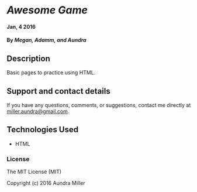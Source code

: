 # _Awesome Game_

#### Jan, 4 2016

#### By _**Megan, Adamm, and Aundra**_

## Description
Basic pages to practice using HTML. 


## Support and contact details

If you have any questions, comments, or suggestions, contact me directly at miller.aundra@gmail.com.

## Technologies Used

* HTML

### License

The MIT License (MIT)

Copyright (c) 2016 Aundra Miller
